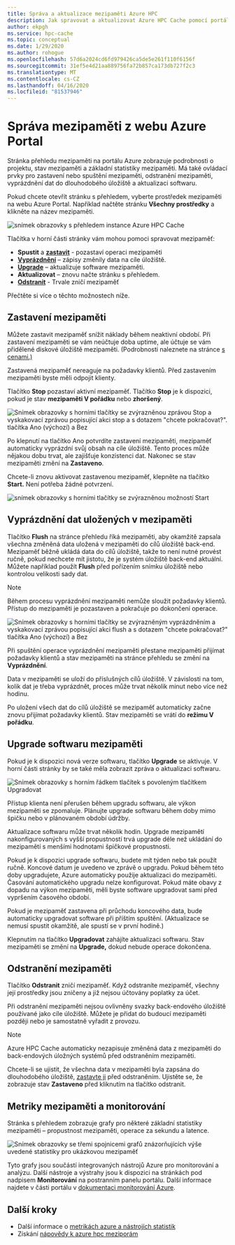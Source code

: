 ```yaml
---
title: Správa a aktualizace mezipaměti Azure HPC
description: Jak spravovat a aktualizovat Azure HPC Cache pomocí portálu Azure
author: ekpgh
ms.service: hpc-cache
ms.topic: conceptual
ms.date: 1/29/2020
ms.author: rohogue
ms.openlocfilehash: 57d6a2024cd6fd979426ca5de5e261f110f6156f
ms.sourcegitcommit: 31ef5e4d21aa889756fa72b857ca173db727f2c3
ms.translationtype: MT
ms.contentlocale: cs-CZ
ms.lasthandoff: 04/16/2020
ms.locfileid: "81537946"
---
```

# <a name="manage-your-cache-from-the-azure-portal"></a>Správa mezipaměti z webu Azure Portal

Stránka přehledu mezipaměti na portálu Azure zobrazuje podrobnosti o projektu, stav mezipaměti a základní statistiky mezipaměti. Má také ovládací prvky pro zastavení nebo spuštění mezipaměti, odstranění mezipaměti, vyprázdnění dat do dlouhodobého úložiště a aktualizaci softwaru.

Pokud chcete otevřít stránku s přehledem, vyberte prostředek mezipaměti na webu Azure Portal. Například načtěte stránku **Všechny prostředky** a klikněte na název mezipaměti.

![snímek obrazovky s přehledem instance Azure HPC Cache](media/hpc-cache-overview.png)

Tlačítka v horní části stránky vám mohou pomoci spravovat mezipaměť:

* **Spustit** a [**zastavit**](#stop-the-cache) - pozastaví operaci mezipaměti
* [**Vyprázdnění**](#flush-cached-data) – zápisy změnily data na cíle úložiště.
* [**Upgrade**](#upgrade-cache-software) – aktualizuje software mezipaměti.
* **Aktualizovat** – znovu načte stránku s přehledem.
* [**Odstranit**](#delete-the-cache) - Trvale zničí mezipaměť

Přečtěte si více o těchto možnostech níže.

## <a name="stop-the-cache"></a>Zastavení mezipaměti

Můžete zastavit mezipaměť snížit náklady během neaktivní období. Při zastavení mezipaměti se vám neúčtuje doba uptime, ale účtuje se vám přidělené diskové úložiště mezipaměti. (Podrobnosti naleznete na stránce [s cenami.)](https://aka.ms/hpc-cache-pricing)

Zastavená mezipaměť nereaguje na požadavky klientů. Před zastavením mezipaměti byste měli odpojit klienty.

Tlačítko **Stop** pozastaví aktivní mezipaměť. Tlačítko **Stop** je k dispozici, pokud je stav **mezipaměti V pořádku** nebo **zhoršený**.

![Snímek obrazovky s horními tlačítky se zvýrazněnou zprávou Stop a vyskakovací zprávou popisující akci stop a s dotazem "chcete pokračovat?". tlačítka Ano (výchozí) a Bez](media/stop-cache.png)

Po klepnutí na tlačítko Ano potvrdíte zastavení mezipaměti, mezipaměť automaticky vyprázdní svůj obsah na cíle úložiště. Tento proces může nějakou dobu trvat, ale zajišťuje konzistenci dat. Nakonec se stav mezipaměti změní na **Zastaveno**.

Chcete-li znovu aktivovat zastavenou mezipaměť, klepněte na tlačítko **Start.** Není potřeba žádné potvrzení.

![snímek obrazovky s horními tlačítky se zvýrazněnou možností Start](media/start-cache.png)

## <a name="flush-cached-data"></a>Vyprázdnění dat uložených v mezipaměti

Tlačítko **Flush** na stránce přehledu říká mezipaměti, aby okamžitě zapsala všechna změněná data uložená v mezipaměti do cílů úložiště back-end. Mezipaměť běžně ukládá data do cílů úložiště, takže to není nutné provést ručně, pokud nechcete mít jistotu, že je systém úložiště back-end aktuální. Můžete například použít **Flush** před pořízením snímku úložiště nebo kontrolou velikosti sady dat.

> [!NOTE]
> Během procesu vyprázdnění mezipaměti nemůže sloužit požadavky klientů. Přístup do mezipaměti je pozastaven a pokračuje po dokončení operace.

![Snímek obrazovky s horními tlačítky se zvýrazněným vyprázdněním a vyskakovací zprávou popisující akci flush a s dotazem "chcete pokračovat?" tlačítka Ano (výchozí) a Bez](media/hpc-cache-flush.png)

Při spuštění operace vyprázdnění mezipaměti přestane mezipaměti přijímat požadavky klientů a stav mezipaměti na stránce přehledu se změní na **Vyprázdnění**.

Data v mezipaměti se uloží do příslušných cílů úložiště. V závislosti na tom, kolik dat je třeba vyprázdnět, proces může trvat několik minut nebo více než hodinu.

Po uložení všech dat do cílů úložiště se mezipaměť automaticky začne znovu přijímat požadavky klientů. Stav mezipaměti se vrátí do **režimu V pořádku**.

## <a name="upgrade-cache-software"></a>Upgrade softwaru mezipaměti

Pokud je k dispozici nová verze softwaru, tlačítko **Upgrade** se aktivuje. V horní části stránky by se také měla zobrazit zpráva o aktualizaci softwaru.

![Snímek obrazovky s horním řádkem tlačítek s povoleným tlačítkem Upgradovat](media/hpc-cache-upgrade-button.png)

Přístup klienta není přerušen během upgradu softwaru, ale výkon mezipaměti se zpomaluje. Plánujte upgrade softwaru během doby mimo špičku nebo v plánovaném období údržby.

Aktualizace softwaru může trvat několik hodin. Upgrade mezipamětí nakonfigurovaných s vyšší propustností trvá upgrade déle než ukládání do mezipamětí s menšími hodnotami špičkové propustnosti.

Pokud je k dispozici upgrade softwaru, budete mít týden nebo tak použít ručně. Koncové datum je uvedeno ve zprávě o upgradu. Pokud během této doby upgradujete, Azure automaticky použije aktualizaci do mezipaměti. Časování automatického upgradu nelze konfigurovat. Pokud máte obavy z dopadu na výkon mezipaměti, měli byste software upgradovat sami před vypršením časového období.

Pokud je mezipaměť zastavena při průchodu koncového data, bude automaticky upgradovat software při příštím spuštění. (Aktualizace se nemusí spustit okamžitě, ale spustí se v první hodině.)

Klepnutím na tlačítko **Upgradovat** zahájíte aktualizaci softwaru. Stav mezipaměti se změní na **Upgrade,** dokud nebude operace dokončena.

## <a name="delete-the-cache"></a>Odstranění mezipaměti

Tlačítko **Odstranit** zničí mezipaměť. Když odstraníte mezipaměť, všechny její prostředky jsou zničeny a již nejsou účtovány poplatky za účet.

Při odstranění mezipaměti nejsou ovlivněny svazky back-endového úložiště používané jako cíle úložiště. Můžete je přidat do budoucí mezipaměti později nebo je samostatně vyřadit z provozu.

> [!NOTE]
> Azure HPC Cache automaticky nezapisuje změněná data z mezipaměti do back-endových úložných systémů před odstraněním mezipaměti.
>
> Chcete-li se ujistit, že všechna data v mezipaměti byla zapsána do dlouhodobého úložiště, [zastavte ji](#stop-the-cache) před odstraněním. Ujistěte se, že zobrazuje stav **Zastaveno** před kliknutím na tlačítko odstranit.

## <a name="cache-metrics-and-monitoring"></a>Metriky mezipaměti a monitorování

Stránka s přehledem zobrazuje grafy pro některé základní statistiky mezipaměti – propustnost mezipaměti, operace za sekundu a latence.

![Snímek obrazovky se třemi spojnicemi grafů znázorňujících výše uvedené statistiky pro ukázkovou mezipaměť](media/hpc-cache-overview-stats.png)

Tyto grafy jsou součástí integrovaných nástrojů Azure pro monitorování a analýzu. Další nástroje a výstrahy jsou k dispozici na stránkách pod nadpisem **Monitorování** na postranním panelu portálu. Další informace najdete v části portálu v [dokumentaci monitorování Azure](../azure-monitor/insights/monitor-azure-resource.md#monitoring-in-the-azure-portal).

## <a name="next-steps"></a>Další kroky

* Další informace o [metrikách azure a nástrojích statistik](../azure-monitor/index.yml)
* Získání [nápovědy k azure hpc meziporám](hpc-cache-support-ticket.md)
